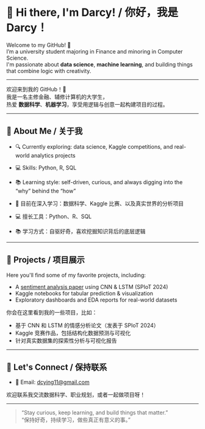 # 👋 Hi there, I'm Darcy! / 你好，我是 Darcy！

Welcome to my GitHub! 🌱  
I’m a university student majoring in Finance and minoring in Computer Science.  
I'm passionate about **data science**, **machine learning**, and building things that combine logic with creativity.

---

欢迎来到我的 GitHub！🌸  
我是一名主修金融、辅修计算机的大学生，  
热爱 **数据科学**、**机器学习**，享受用逻辑与创意一起构建项目的过程。

---

## 🎯 About Me / 关于我

- 🔍 Currently exploring: data science, Kaggle competitions, and real-world analytics projects  
- 💻 Skills: Python, R, SQL
- 📚 Learning style: self-driven, curious, and always digging into the “why” behind the “how”

- 📍 目前在深入学习：数据科学、Kaggle 比赛、以及真实世界的分析项目  
- 💻 擅长工具：Python、R、SQL
- 📚 学习方式：自驱好奇，喜欢挖掘知识背后的底层逻辑

---

## 🧠 Projects / 项目展示

Here you'll find some of my favorite projects, including:
- A [sentiment analysis paper](https://example.com) using CNN & LSTM (SPIoT 2024)
- Kaggle notebooks for tabular prediction & visualization
- Exploratory dashboards and EDA reports for real-world datasets

你会在这里看到我的一些项目，比如：
- 基于 CNN 和 LSTM 的情感分析论文（发表于 SPIoT 2024）
- Kaggle 竞赛作品，包括结构化数据预测与可视化
- 针对真实数据集的探索性分析与可视化报告

---

## 🤝 Let's Connect / 保持联系

- 💌 Email: dcying11@gmail.com

欢迎联系我交流数据科学、职业规划，或者一起做项目呀！

---

> “Stay curious, keep learning, and build things that matter.”  
> “保持好奇，持续学习，做些真正有意义的事。”

